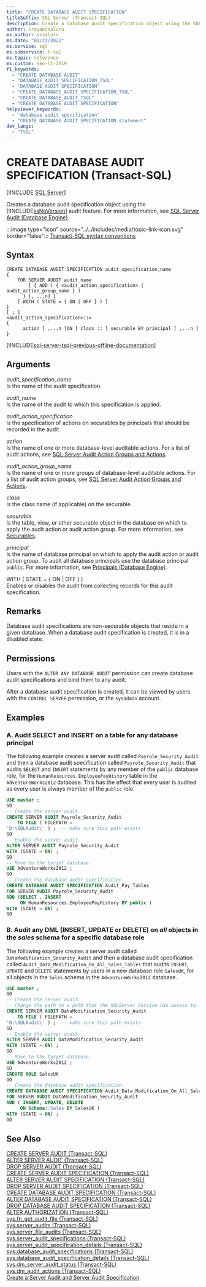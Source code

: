 ```yaml
---
title: "CREATE DATABASE AUDIT SPECIFICATION"
titleSuffix: SQL Server (Transact-SQL)
description: Create a database audit specification object using the SQL Server audit feature.
author: sravanisaluru
ms.author: srsaluru
ms.date: "03/23/2022"
ms.service: sql
ms.subservice: t-sql
ms.topic: reference
ms.custom: seo-lt-2019
f1_keywords:
  - "CREATE DATABASE AUDIT"
  - "DATABASE_AUDIT_SPECIFICATION_TSQL"
  - "DATABASE AUDIT SPECIFICATION"
  - "CREATE_DATABASE_AUDIT_SPECIFICATION_TSQL"
  - "CREATE_DATABASE_AUDIT_TSQL"
  - "CREATE DATABASE AUDIT SPECIFICATION"
helpviewer_keywords:
  - "database audit specification"
  - "CREATE DATABASE AUDIT SPECIFICATION statement"
dev_langs:
  - "TSQL"
---
```

# CREATE DATABASE AUDIT SPECIFICATION (Transact-SQL)
[!INCLUDE [SQL Server](../../includes/applies-to-version/sql-asdbmi.md)]

  Creates a database audit specification object using the [!INCLUDE[ssNoVersion](../../includes/ssnoversion-md.md)] audit feature. For more information, see [SQL Server Audit &#40;Database Engine&#41;](../../relational-databases/security/auditing/sql-server-audit-database-engine.md).  
  
 :::image type="icon" source="../../includes/media/topic-link-icon.svg" border="false"::: [Transact-SQL syntax conventions](../../t-sql/language-elements/transact-sql-syntax-conventions-transact-sql.md)  
  
## Syntax  
  
```syntaxsql
CREATE DATABASE AUDIT SPECIFICATION audit_specification_name  
{  
    FOR SERVER AUDIT audit_name   
        [ { ADD ( { <audit_action_specification> | audit_action_group_name } )   
      } [, ...n] ]  
    [ WITH ( STATE = { ON | OFF } ) ]  
}  
[ ; ]  
<audit_action_specification>::=  
{  
      action [ ,...n ]ON [ class :: ] securable BY principal [ ,...n ]  
}  
```  

[!INCLUDE[sql-server-tsql-previous-offline-documentation](../../includes/sql-server-tsql-previous-offline-documentation.md)]

## Arguments
 *audit_specification_name*  
 Is the name of the audit specification.  
  
 *audit_name*  
 Is the name of the audit to which this specification is applied.  
  
 *audit_action_specification*  
 Is the specification of actions on securables by principals that should be recorded in the audit.  
  
 *action*  
 Is the name of one or more database-level auditable actions. For a list of audit actions, see [SQL Server Audit Action Groups and Actions](../../relational-databases/security/auditing/sql-server-audit-action-groups-and-actions.md).  
  
 *audit_action_group_name*  
 Is the name of one or more groups of database-level auditable actions. For a list of audit action groups, see [SQL Server Audit Action Groups and Actions](../../relational-databases/security/auditing/sql-server-audit-action-groups-and-actions.md).  
  
 *class*  
 Is the class name (if applicable) on the securable.  
  
 *securable*  
 Is the table, view, or other securable object in the database on which to apply the audit action or audit action group. For more information, see [Securables](../../relational-databases/security/securables.md).  
  
 *principal*  
 Is the name of database principal on which to apply the audit action or audit action group. To audit all database principals use the database principal `public`. For more information, see [Principals &#40;Database Engine&#41;](../../relational-databases/security/authentication-access/principals-database-engine.md).  
  
 WITH ( STATE = { ON | OFF } )  
 Enables or disables the audit from collecting records for this audit specification.  
  
## Remarks  
 Database audit specifications are non-securable objects that reside in a given database. When a database audit specification is created, it is in a disabled state.  
  
## Permissions  
 Users with the `ALTER ANY DATABASE AUDIT` permission can create database audit specifications and bind them to any audit.  
  
 After a database audit specification is created, it can be viewed by users with the `CONTROL SERVER` permission, or the `sysadmin` account.  
  
## Examples

### A. Audit SELECT and INSERT on a table for any database principal 
 The following example creates a server audit called `Payrole_Security_Audit` and then a database audit specification called `Payrole_Security_Audit` that audits `SELECT` and `INSERT` statements by any member of the `public` database role, for the `HumanResources.EmployeePayHistory` table in the `AdventureWorks2012` database. This has the effect that every user is audited as every user is always member of the `public` role.
  
```sql  
USE master ;  
GO  
-- Create the server audit.  
CREATE SERVER AUDIT Payrole_Security_Audit  
    TO FILE ( FILEPATH =   
'D:\SQLAudit\' ) ;  -- make sure this path exists
GO  
-- Enable the server audit.  
ALTER SERVER AUDIT Payrole_Security_Audit   
WITH (STATE = ON) ;  
GO  
-- Move to the target database.  
USE AdventureWorks2012 ;  
GO  
-- Create the database audit specification.  
CREATE DATABASE AUDIT SPECIFICATION Audit_Pay_Tables  
FOR SERVER AUDIT Payrole_Security_Audit  
ADD (SELECT , INSERT  
     ON HumanResources.EmployeePayHistory BY public )  
WITH (STATE = ON) ;  
GO  
``` 

### B. Audit any DML (INSERT, UPDATE or DELETE) on _all_ objects in the _sales_ schema for a specific database role  
 The following example creates a server audit called `DataModification_Security_Audit` and then a database audit specification called `Audit_Data_Modification_On_All_Sales_Tables` that audits `INSERT`, `UPDATE` and `DELETE` statements by users in a new database role `SalesUK`, for all objects in the `Sales` schema in the `AdventureWorks2012` database.  
  
```sql  
USE master ;  
GO  
-- Create the server audit.
-- Change the path to a path that the SQLServer Service has access to. 
CREATE SERVER AUDIT DataModification_Security_Audit  
    TO FILE ( FILEPATH = 
'D:\SQLAudit\' ) ;  -- make sure this path exists
GO  
-- Enable the server audit.  
ALTER SERVER AUDIT DataModification_Security_Audit   
WITH (STATE = ON) ;  
GO  
-- Move to the target database.  
USE AdventureWorks2012 ;  
GO  
CREATE ROLE SalesUK
GO
-- Create the database audit specification.  
CREATE DATABASE AUDIT SPECIFICATION Audit_Data_Modification_On_All_Sales_Tables  
FOR SERVER AUDIT DataModification_Security_Audit  
ADD ( INSERT, UPDATE, DELETE  
     ON Schema::Sales BY SalesUK )  
WITH (STATE = ON) ;    
GO  
```  


## See Also  
 [CREATE SERVER AUDIT &#40;Transact-SQL&#41;](../../t-sql/statements/create-server-audit-transact-sql.md)   
 [ALTER SERVER AUDIT  &#40;Transact-SQL&#41;](../../t-sql/statements/alter-server-audit-transact-sql.md)   
 [DROP SERVER AUDIT  &#40;Transact-SQL&#41;](../../t-sql/statements/drop-server-audit-transact-sql.md)   
 [CREATE SERVER AUDIT SPECIFICATION &#40;Transact-SQL&#41;](../../t-sql/statements/create-server-audit-specification-transact-sql.md)   
 [ALTER SERVER AUDIT SPECIFICATION &#40;Transact-SQL&#41;](../../t-sql/statements/alter-server-audit-specification-transact-sql.md)   
 [DROP SERVER AUDIT SPECIFICATION &#40;Transact-SQL&#41;](../../t-sql/statements/drop-server-audit-specification-transact-sql.md)   
 [CREATE DATABASE AUDIT SPECIFICATION (Transact-SQL)](../../t-sql/statements/create-database-audit-specification-transact-sql.md)   
 [ALTER DATABASE AUDIT SPECIFICATION &#40;Transact-SQL&#41;](../../t-sql/statements/alter-database-audit-specification-transact-sql.md)   
 [DROP DATABASE AUDIT SPECIFICATION &#40;Transact-SQL&#41;](../../t-sql/statements/drop-database-audit-specification-transact-sql.md)   
 [ALTER AUTHORIZATION &#40;Transact-SQL&#41;](../../t-sql/statements/alter-authorization-transact-sql.md)   
 [sys.fn_get_audit_file &#40;Transact-SQL&#41;](../../relational-databases/system-functions/sys-fn-get-audit-file-transact-sql.md)   
 [sys.server_audits &#40;Transact-SQL&#41;](../../relational-databases/system-catalog-views/sys-server-audits-transact-sql.md)   
 [sys.server_file_audits &#40;Transact-SQL&#41;](../../relational-databases/system-catalog-views/sys-server-file-audits-transact-sql.md)   
 [sys.server_audit_specifications &#40;Transact-SQL&#41;](../../relational-databases/system-catalog-views/sys-server-audit-specifications-transact-sql.md)   
 [sys.server_audit_specification_details &#40;Transact-SQL&#41;](../../relational-databases/system-catalog-views/sys-server-audit-specification-details-transact-sql.md)   
 [sys.database_audit_specifications &#40;Transact-SQL&#41;](../../relational-databases/system-catalog-views/sys-database-audit-specifications-transact-sql.md)   
 [sys.database_audit_specification_details &#40;Transact-SQL&#41;](../../relational-databases/system-catalog-views/sys-database-audit-specification-details-transact-sql.md)   
 [sys.dm_server_audit_status &#40;Transact-SQL&#41;](../../relational-databases/system-dynamic-management-views/sys-dm-server-audit-status-transact-sql.md)   
 [sys.dm_audit_actions &#40;Transact-SQL&#41;](../../relational-databases/system-dynamic-management-views/sys-dm-audit-actions-transact-sql.md)   
 [Create a Server Audit and Server Audit Specification](../../relational-databases/security/auditing/create-a-server-audit-and-server-audit-specification.md)  
  
  
